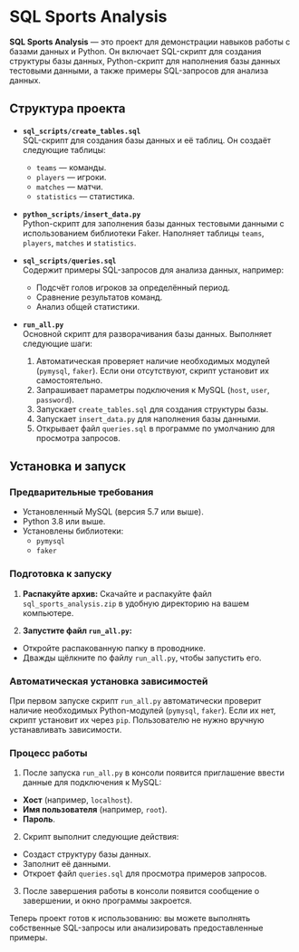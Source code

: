 # SQL Sports Analysis

**SQL Sports Analysis** — это проект для демонстрации навыков работы с базами данных и Python. Он включает SQL-скрипт для создания структуры базы данных, Python-скрипт для наполнения базы данных тестовыми данными, а также примеры SQL-запросов для анализа данных.

## Структура проекта

- **`sql_scripts/create_tables.sql`**  
  SQL-скрипт для создания базы данных и её таблиц. Он создаёт следующие таблицы:
  - `teams` — команды.
  - `players` — игроки.
  - `matches` — матчи.
  - `statistics` — статистика.

- **`python_scripts/insert_data.py`**  
  Python-скрипт для заполнения базы данных тестовыми данными с использованием библиотеки Faker. Наполняет таблицы `teams`, `players`, `matches` и `statistics`.

- **`sql_scripts/queries.sql`**  
  Содержит примеры SQL-запросов для анализа данных, например:
  - Подсчёт голов игроков за определённый период.
  - Сравнение результатов команд.
  - Анализ общей статистики.

- **`run_all.py`**  
  Основной скрипт для разворачивания базы данных. Выполняет следующие шаги:
  1. Автоматическая проверяет наличие необходимых модулей (`pymysql`, `faker`). Если они отсутствуют, скрипт установит их самостоятельно.
  2. Запрашивает параметры подключения к MySQL (`host`, `user`, `password`).
  3. Запускает `create_tables.sql` для создания структуры базы.
  4. Запускает `insert_data.py` для наполнения базы данными.
  5. Открывает файл `queries.sql` в программе по умолчанию для просмотра запросов.

## Установка и запуск

### Предварительные требования

- Установленный MySQL (версия 5.7 или выше).
- Python 3.8 или выше.
- Установлены библиотеки:
  - `pymysql`
  - `faker`
  
### Подготовка к запуску

  1. **Распакуйте архив:**
   Скачайте и распакуйте файл `sql_sports_analysis.zip` в удобную директорию на вашем компьютере.

  2. **Запустите файл `run_all.py`:**
   - Откройте распакованную папку в проводнике.
   - Дважды щёлкните по файлу `run_all.py`, чтобы запустить его.

### Автоматическая установка зависимостей

При первом запуске скрипт `run_all.py` автоматически проверит наличие необходимых Python-модулей (`pymysql`, `faker`). Если их нет, скрипт установит их через `pip`. Пользователю не нужно вручную устанавливать зависимости.

### Процесс работы

  1. После запуска `run_all.py` в консоли появится приглашение ввести данные для подключения к MySQL:
   - **Хост** (например, `localhost`).
   - **Имя пользователя** (например, `root`).
   - **Пароль**.

  2. Скрипт выполнит следующие действия:
   - Создаст структуру базы данных.
   - Заполнит её данными.
   - Откроет файл `queries.sql` для просмотра примеров запросов.

  3. После завершения работы в консоли появится сообщение о завершении, и окно программы закроется.

Теперь проект готов к использованию: вы можете выполнять собственные SQL-запросы или анализировать предоставленные примеры.